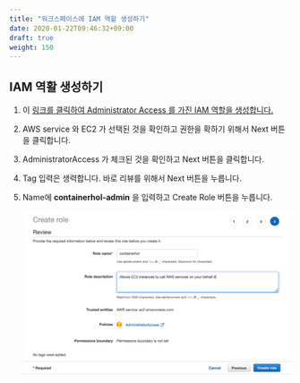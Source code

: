```yaml
---
title: "워크스페이스에 IAM 역할 생성하기"
date: 2020-01-22T09:46:32+09:00
draft: true
weight: 150
---
```


## IAM 역활 생성하기

1. 이 [링크를 클릭하여 Administrator Access 를 가진 IAM 역할을 생성합니다.](https://console.aws.amazon.com/iam/home#/roles$new?step=review&commonUseCase=EC2%2BEC2&selectedUseCase=EC2&policies=arn:aws:iam::aws:policy%2FAdministratorAccess)

2. AWS service 와 EC2 가 선택된 것을 확인하고 권한을 확하기 위해서 Next 버튼을 클릭합니다.

3. AdministratorAccess 가 체크된 것을 확인하고 Next 버튼을 클릭합니다.

4. Tag 입력은 생력합니다. 바로 리뷰를 위해서 Next 버튼을 누릅니다.

5. Name에 **containerhol-admin** 을 입력하고 Create Role 버튼을 누릅니다.

     ![Alt](/images/iam/create-role.png "cloud9 afters")
